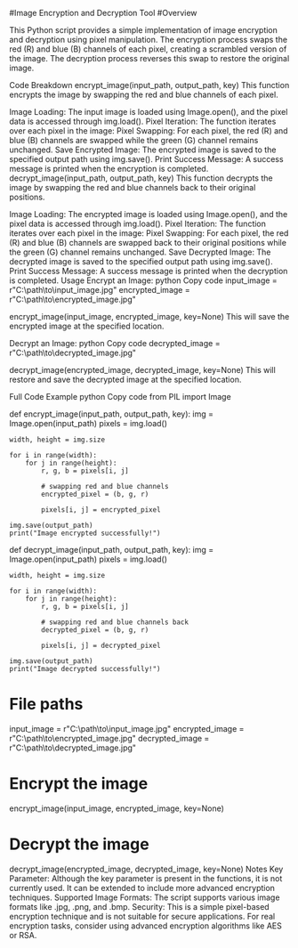 #Image Encryption and Decryption Tool
#Overview


This Python script provides a simple implementation of image encryption and decryption using pixel manipulation. The encryption process swaps the red (R) and blue (B) channels of each pixel, creating a scrambled version of the image. The decryption process reverses this swap to restore the original image.

Code Breakdown
encrypt_image(input_path, output_path, key)
This function encrypts the image by swapping the red and blue channels of each pixel.

Image Loading: The input image is loaded using Image.open(), and the pixel data is accessed through img.load().
Pixel Iteration: The function iterates over each pixel in the image:
Pixel Swapping: For each pixel, the red (R) and blue (B) channels are swapped while the green (G) channel remains unchanged.
Save Encrypted Image: The encrypted image is saved to the specified output path using img.save().
Print Success Message: A success message is printed when the encryption is completed.
decrypt_image(input_path, output_path, key)
This function decrypts the image by swapping the red and blue channels back to their original positions.

Image Loading: The encrypted image is loaded using Image.open(), and the pixel data is accessed through img.load().
Pixel Iteration: The function iterates over each pixel in the image:
Pixel Swapping: For each pixel, the red (R) and blue (B) channels are swapped back to their original positions while the green (G) channel remains unchanged.
Save Decrypted Image: The decrypted image is saved to the specified output path using img.save().
Print Success Message: A success message is printed when the decryption is completed.
Usage
Encrypt an Image:
python
Copy code
input_image = r"C:\path\to\input_image.jpg"
encrypted_image = r"C:\path\to\encrypted_image.jpg"

encrypt_image(input_image, encrypted_image, key=None)
This will save the encrypted image at the specified location.

Decrypt an Image:
python
Copy code
decrypted_image = r"C:\path\to\decrypted_image.jpg"

decrypt_image(encrypted_image, decrypted_image, key=None)
This will restore and save the decrypted image at the specified location.

Full Code Example
python
Copy code
from PIL import Image

def encrypt_image(input_path, output_path, key):
    img = Image.open(input_path)
    pixels = img.load()

    width, height = img.size

    for i in range(width):
        for j in range(height):
            r, g, b = pixels[i, j]

            # swapping red and blue channels
            encrypted_pixel = (b, g, r)

            pixels[i, j] = encrypted_pixel

    img.save(output_path)
    print("Image encrypted successfully!")

def decrypt_image(input_path, output_path, key):
    img = Image.open(input_path)
    pixels = img.load()

    width, height = img.size

    for i in range(width):
        for j in range(height):
            r, g, b = pixels[i, j]

            # swapping red and blue channels back
            decrypted_pixel = (b, g, r)

            pixels[i, j] = decrypted_pixel

    img.save(output_path)
    print("Image decrypted successfully!")

# File paths
input_image = r"C:\path\to\input_image.jpg"
encrypted_image = r"C:\path\to\encrypted_image.jpg"
decrypted_image = r"C:\path\to\decrypted_image.jpg"

# Encrypt the image
encrypt_image(input_image, encrypted_image, key=None)

# Decrypt the image
decrypt_image(encrypted_image, decrypted_image, key=None)
Notes
Key Parameter: Although the key parameter is present in the functions, it is not currently used. It can be extended to include more advanced encryption techniques.
Supported Image Formats: The script supports various image formats like .jpg, .png, and .bmp.
Security: This is a simple pixel-based encryption technique and is not suitable for secure applications. For real encryption tasks, consider using advanced encryption algorithms like AES or RSA.
